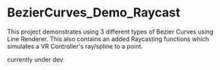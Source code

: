 # BezierCurves_Demo_Raycast
This project demonstrates using 3 different types of Bezier Curves using Line Renderer. This also contains an added Raycasting functions which simulates a VR Controller's ray/spline to a point.

currently under dev
